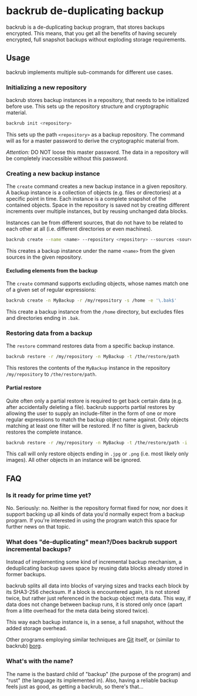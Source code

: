 # backrub de-duplicating backup

backrub is a de-duplicating backup program, that stores backups encrypted. This
means, that you get all the benefits of having securely encrypted, full snapshot
backups without exploding storage requirements.

## Usage

backrub implements multiple sub-commands for different use cases.

### Initializing a new repository

backrub stores backup instances in a repository, that needs to be initialized before
use. This sets up the repository structure and cryptographic material.

```sh
backrub init <repository>
```

This sets up the path `<repository>` as a backup repository. The command will as
for a master password to derive the cryptographic material from.

_Attention:_ DO NOT loose this master password. The data in a repository will be
completely inaccessible without this password.

### Creating a new backup instance

The `create` command creates a new backup instance in a given repository. A backup
instance is a collection of objects (e.g. files or directories) at a specific point
in time. Each instance is a complete snapshot of the contained objects. Space in
the repository is saved not by creating different increments over multiple instances,
but by reusing unchanged data blocks.

Instances can be from different sources, that do not have to be related to each
other at all (i.e. different directories or even machines).

```sh
backrub create --name <name> --repository <repository> --sources <source1> <source2> ...
```

This creates a backup instance under the name `<name>` from the given sources in
the given repository.

#### Excluding elements from the backup

The `create` command supports excluding objects, whose names match one of a given
set of regular expressions:

```sh
backrub create -n MyBackup -r /my/repository -s /home -e '\.bak$'
```

This create a backup instance from the `/home` directory, but excludes files
and directories ending in `.bak`.

### Restoring data from a backup

The `restore` command restores data from a specific backup instance. 

```sh
backrub restore -r /my/repository -n MyBackup -t /the/restore/path
```

This restores the contents of the `MyBackup` instance in the repository `/my/repository`
to `/the/restore/path`. 

#### Partial restore

Quite often only a partial restore is required to get back certain data (e.g.
after accidentally deleting a file). backrub supports partial restores by allowing
the user to supply an include-filter in the form of one or more regular expressions
to match the backup object name against. Only objects matching at least one filter
will be restored. If no filter is given, backrub restores the complete instance.

```sh
backrub restore -r /my/repository -n MyBackup -t /the/restore/path -i '\.jpg' '\.png'`
```

This call will only restore objects ending in `.jpg` or `.png` (i.e. most likely
only images). All other objects in an instance will be ignored.

## FAQ

### Is it ready for prime time yet?

No. Seriously: no. Neither is the repository format fixed for now, nor does it
support backing up all kinds of data you'd normally expect from a backup
program. If you're interested in using the program watch this space for further
news on that topic.

### What does "de-duplicating" mean?/Does backrub support incremental backups?

Instead of implementing some kind of incremental backup mechanism, a
deduplicating backup saves space by reusing data blocks already stored in former
backups.

backrub splits all data into blocks of varying sizes and tracks each block by
its SHA3-256 checksum. If a block is encountered again, it is not stored twice,
but rather just referenced in the backup object meta data. This way, if data
does not change between backup runs, it is stored only once (apart from a litte
overhead for the meta data being stored twice).

This way each backup instance is, in a sense, a full snapshot, without the added
storage overhead.

Other programs employing similar techniques are [Git](https://git-scm.com/)
itself, or (similar to backrub) [borg](https://borgbackup.readthedocs.io/en/stable/).

### What's with the name?

The name is the bastard child of "backup" (the purpose of the program) and
"rust" (the language its implemented in). Also, having a reliable backup feels
just as good, as getting a backrub, so there's that...
